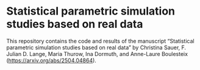 
<!-- README.md is generated from README.Rmd. Please edit that file. -->

# Statistical parametric simulation studies based on real data

<!-- badges: start -->
<!-- badges: end -->

This repository contains the code and results of the manuscript
“Statistical parametric simulation studies based on real data” by
Christina Sauer, F. Julian D. Lange, Maria Thurow, Ina Dormuth, and
Anne-Laure Boulesteix (<https://arxiv.org/abs/2504.04864>).

<!-- You'll still need to render `README.Rmd` regularly, to keep `README.md` up-to-date. `devtools::build_readme()` is handy for this. You could also use GitHub Actions to re-render `README.Rmd` every time you push. An example workflow can be found here: <https://github.com/r-lib/actions/tree/v1/examples>. -->
<!-- You can also embed plots, for example: -->
<!-- ```{r pressure, echo = FALSE} -->
<!-- plot(pressure) -->
<!-- ``` -->
<!-- In that case, don't forget to commit and push the resulting figure files, so they display on GitHub. -->
